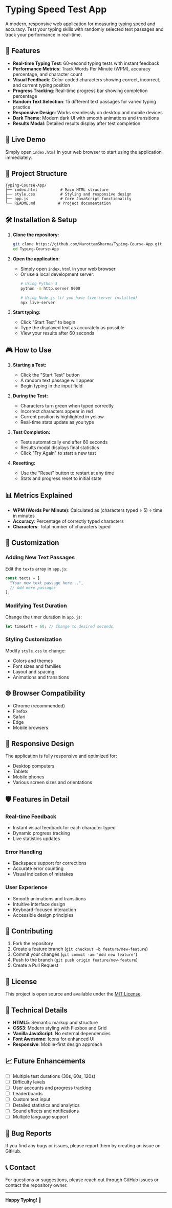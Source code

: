 # Typing Speed Test App

A modern, responsive web application for measuring typing speed and accuracy. Test your typing skills with randomly selected text passages and track your performance in real-time.

## 🚀 Features

- **Real-time Typing Test**: 60-second typing tests with instant feedback
- **Performance Metrics**: Track Words Per Minute (WPM), accuracy percentage, and character count
- **Visual Feedback**: Color-coded characters showing correct, incorrect, and current typing position
- **Progress Tracking**: Real-time progress bar showing completion percentage
- **Random Text Selection**: 15 different text passages for varied typing practice
- **Responsive Design**: Works seamlessly on desktop and mobile devices
- **Dark Theme**: Modern dark UI with smooth animations and transitions
- **Results Modal**: Detailed results display after test completion

## 🎯 Live Demo

Simply open `index.html` in your web browser to start using the application immediately.

## 📁 Project Structure

```
Typing-Course-App/
├── index.html          # Main HTML structure
├── style.css           # Styling and responsive design
├── app.js              # Core JavaScript functionality
└── README.md          # Project documentation
```

## 🛠️ Installation & Setup

1. **Clone the repository:**
   ```bash
   git clone https://github.com/NarottamSharma/Typing-Course-App.git
   cd Typing-Course-App
   ```

2. **Open the application:**
   - Simply open `index.html` in your web browser
   - Or use a local development server:
     ```bash
     # Using Python 3
     python -m http.server 8000
     
     # Using Node.js (if you have live-server installed)
     npx live-server
     ```

3. **Start typing:**
   - Click "Start Test" to begin
   - Type the displayed text as accurately as possible
   - View your results after 60 seconds

## 🎮 How to Use

1. **Starting a Test:**
   - Click the "Start Test" button
   - A random text passage will appear
   - Begin typing in the input field

2. **During the Test:**
   - Characters turn green when typed correctly
   - Incorrect characters appear in red
   - Current position is highlighted in yellow
   - Real-time stats update as you type

3. **Test Completion:**
   - Tests automatically end after 60 seconds
   - Results modal displays final statistics
   - Click "Try Again" to start a new test

4. **Resetting:**
   - Use the "Reset" button to restart at any time
   - Stats and progress reset to initial state

## 📊 Metrics Explained

- **WPM (Words Per Minute)**: Calculated as (characters typed ÷ 5) ÷ time in minutes
- **Accuracy**: Percentage of correctly typed characters
- **Characters**: Total number of characters typed

## 🎨 Customization

### Adding New Text Passages

Edit the `texts` array in `app.js`:

```javascript
const texts = [
  "Your new text passage here...",
  // Add more passages
];
```

### Modifying Test Duration

Change the timer duration in `app.js`:

```javascript
let timeLeft = 60; // Change to desired seconds
```

### Styling Customization

Modify `style.css` to change:
- Colors and themes
- Font sizes and families
- Layout and spacing
- Animations and transitions

## 🌐 Browser Compatibility

- Chrome (recommended)
- Firefox
- Safari
- Edge
- Mobile browsers

## 📱 Responsive Design

The application is fully responsive and optimized for:
- Desktop computers
- Tablets
- Mobile phones
- Various screen sizes and orientations

## 🛡️ Features in Detail

### Real-time Feedback
- Instant visual feedback for each character typed
- Dynamic progress tracking
- Live statistics updates

### Error Handling
- Backspace support for corrections
- Accurate error counting
- Visual indication of mistakes

### User Experience
- Smooth animations and transitions
- Intuitive interface design
- Keyboard-focused interaction
- Accessible design principles

## 🤝 Contributing

1. Fork the repository
2. Create a feature branch (`git checkout -b feature/new-feature`)
3. Commit your changes (`git commit -am 'Add new feature'`)
4. Push to the branch (`git push origin feature/new-feature`)
5. Create a Pull Request

## 📄 License

This project is open source and available under the [MIT License](LICENSE).

## 🔧 Technical Details

- **HTML5**: Semantic markup and structure
- **CSS3**: Modern styling with Flexbox and Grid
- **Vanilla JavaScript**: No external dependencies
- **Font Awesome**: Icons for enhanced UI
- **Responsive**: Mobile-first design approach

## 📈 Future Enhancements

- [ ] Multiple test durations (30s, 60s, 120s)
- [ ] Difficulty levels
- [ ] User accounts and progress tracking
- [ ] Leaderboards
- [ ] Custom text input
- [ ] Detailed statistics and analytics
- [ ] Sound effects and notifications
- [ ] Multiple language support

## 🐛 Bug Reports

If you find any bugs or issues, please report them by creating an issue on GitHub.

## 📞 Contact

For questions or suggestions, please reach out through GitHub issues or contact the repository owner.

---

**Happy Typing! 🎯**